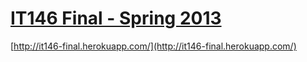 # [IT146 Final - Spring 2013](http://it146-final.herokuapp.com/)

[http://it146-final.herokuapp.com/](http://it146-final.herokuapp.com/)